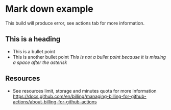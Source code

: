 # Mark down example

This build will produce error, see actions tab for more information.

## This is a heading
* This is a bullet point
* This is another bullet point
*This is not a bullet point because it is missing a space after the asterisk*


## Resources
* See resources limit, storage and minutes quota for more information <https://docs.github.com/en/billing/managing-billing-for-github-actions/about-billing-for-github-actions>
